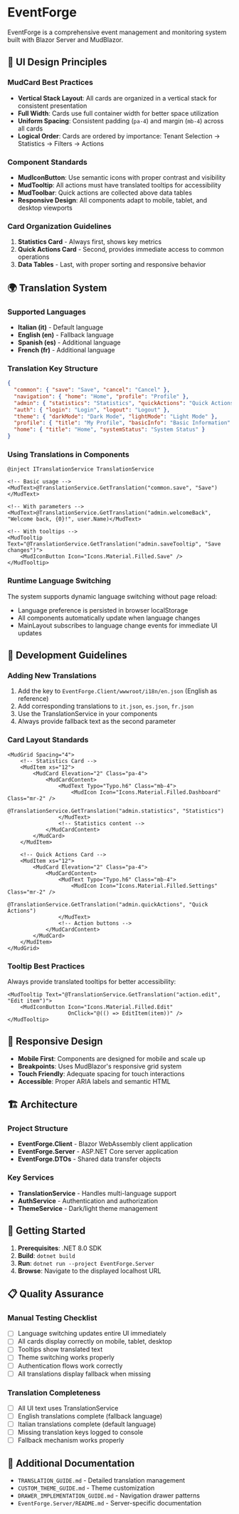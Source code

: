 # EventForge

EventForge is a comprehensive event management and monitoring system built with Blazor Server and MudBlazor.

## 🎨 UI Design Principles

### MudCard Best Practices
- **Vertical Stack Layout**: All cards are organized in a vertical stack for consistent presentation
- **Full Width**: Cards use full container width for better space utilization
- **Uniform Spacing**: Consistent padding (`pa-4`) and margin (`mb-4`) across all cards
- **Logical Order**: Cards are ordered by importance: Tenant Selection → Statistics → Filters → Actions

### Component Standards
- **MudIconButton**: Use semantic icons with proper contrast and visibility
- **MudTooltip**: All actions must have translated tooltips for accessibility
- **MudToolbar**: Quick actions are collected above data tables
- **Responsive Design**: All components adapt to mobile, tablet, and desktop viewports

### Card Organization Guidelines
1. **Statistics Card** - Always first, shows key metrics
2. **Quick Actions Card** - Second, provides immediate access to common operations  
3. **Data Tables** - Last, with proper sorting and responsive behavior

## 🌍 Translation System

### Supported Languages
- **Italian (it)** - Default language
- **English (en)** - Fallback language
- **Spanish (es)** - Additional language
- **French (fr)** - Additional language

### Translation Key Structure
```json
{
  "common": { "save": "Save", "cancel": "Cancel" },
  "navigation": { "home": "Home", "profile": "Profile" },
  "admin": { "statistics": "Statistics", "quickActions": "Quick Actions" },
  "auth": { "login": "Login", "logout": "Logout" },
  "theme": { "darkMode": "Dark Mode", "lightMode": "Light Mode" },
  "profile": { "title": "My Profile", "basicInfo": "Basic Information" },
  "home": { "title": "Home", "systemStatus": "System Status" }
}
```

### Using Translations in Components
```razor
@inject ITranslationService TranslationService

<!-- Basic usage -->
<MudText>@TranslationService.GetTranslation("common.save", "Save")</MudText>

<!-- With parameters -->
<MudText>@TranslationService.GetTranslation("admin.welcomeBack", "Welcome back, {0}!", user.Name)</MudText>

<!-- With tooltips -->
<MudTooltip Text="@TranslationService.GetTranslation("admin.saveTooltip", "Save changes")">
    <MudIconButton Icon="Icons.Material.Filled.Save" />
</MudTooltip>
```

### Runtime Language Switching
The system supports dynamic language switching without page reload:
- Language preference is persisted in browser localStorage
- All components automatically update when language changes
- MainLayout subscribes to language change events for immediate UI updates

## 🔧 Development Guidelines

### Adding New Translations
1. Add the key to `EventForge.Client/wwwroot/i18n/en.json` (English as reference)
2. Add corresponding translations to `it.json`, `es.json`, `fr.json`
3. Use the TranslationService in your components
4. Always provide fallback text as the second parameter

### Card Layout Standards
```razor
<MudGrid Spacing="4">
    <!-- Statistics Card -->
    <MudItem xs="12">
        <MudCard Elevation="2" Class="pa-4">
            <MudCardContent>
                <MudText Typo="Typo.h6" Class="mb-4">
                    <MudIcon Icon="Icons.Material.Filled.Dashboard" Class="mr-2" />
                    @TranslationService.GetTranslation("admin.statistics", "Statistics")
                </MudText>
                <!-- Statistics content -->
            </MudCardContent>
        </MudCard>
    </MudItem>

    <!-- Quick Actions Card -->
    <MudItem xs="12">
        <MudCard Elevation="2" Class="pa-4">
            <MudCardContent>
                <MudText Typo="Typo.h6" Class="mb-4">
                    <MudIcon Icon="Icons.Material.Filled.Settings" Class="mr-2" />
                    @TranslationService.GetTranslation("admin.quickActions", "Quick Actions")
                </MudText>
                <!-- Action buttons -->
            </MudCardContent>
        </MudCard>
    </MudItem>
</MudGrid>
```

### Tooltip Best Practices
Always provide translated tooltips for better accessibility:
```razor
<MudTooltip Text="@TranslationService.GetTranslation("action.edit", "Edit item")">
    <MudIconButton Icon="Icons.Material.Filled.Edit" 
                   OnClick="@(() => EditItem(item))" />
</MudTooltip>
```

## 📱 Responsive Design

- **Mobile First**: Components are designed for mobile and scale up
- **Breakpoints**: Uses MudBlazor's responsive grid system
- **Touch Friendly**: Adequate spacing for touch interactions
- **Accessible**: Proper ARIA labels and semantic HTML

## 🏗️ Architecture

### Project Structure
- **EventForge.Client** - Blazor WebAssembly client application
- **EventForge.Server** - ASP.NET Core server application  
- **EventForge.DTOs** - Shared data transfer objects

### Key Services
- **TranslationService** - Handles multi-language support
- **AuthService** - Authentication and authorization
- **ThemeService** - Dark/light theme management

## 🚀 Getting Started

1. **Prerequisites**: .NET 8.0 SDK
2. **Build**: `dotnet build`
3. **Run**: `dotnet run --project EventForge.Server`
4. **Browse**: Navigate to the displayed localhost URL

## 📋 Quality Assurance

### Manual Testing Checklist
- [ ] Language switching updates entire UI immediately
- [ ] All cards display correctly on mobile, tablet, desktop
- [ ] Tooltips show translated text
- [ ] Theme switching works properly
- [ ] Authentication flows work correctly
- [ ] All translations display fallback when missing

### Translation Completeness
- [ ] All UI text uses TranslationService
- [ ] English translations complete (fallback language)
- [ ] Italian translations complete (default language)
- [ ] Missing translation keys logged to console
- [ ] Fallback mechanism works properly

## 📖 Additional Documentation

- `TRANSLATION_GUIDE.md` - Detailed translation management
- `CUSTOM_THEME_GUIDE.md` - Theme customization
- `DRAWER_IMPLEMENTATION_GUIDE.md` - Navigation drawer patterns
- `EventForge.Server/README.md` - Server-specific documentation
